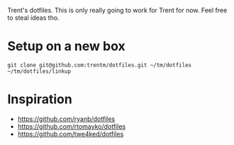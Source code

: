Trent's dotfiles. This is only really going to work for Trent for now. Feel
free to steal ideas tho.


# Setup on a new box

    git clone git@github.com:trentm/dotfiles.git ~/tm/dotfiles
    ~/tm/dotfiles/linkup


# Inspiration

- https://github.com/ryanb/dotfiles
- https://github.com/rtomayko/dotfiles
- https://github.com/twe4ked/dotfiles


